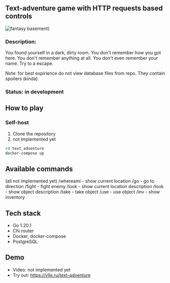 ## Text-adventure game with HTTP requests based controls

![fantasy basement](img/fantasy_basement.jpeg)) 

### Description:

You found yourself in a dark, dirty room. You don't remember how you got here. You don't remember anything at all. You don't even remember your name. Try to a escape.

Note: for best expirience do not view database files from repo. They contain spoilers (kinda).

### Status: in development

## How to play

### Self-host
1. Clone the repository
2. not implemented yet
```bash
cd text_adventure
docker-compose up
```

## Available commands
(all not implemented yet)
/whereami - show current location
/go <direction> - go to direction
/fight <enemy> - fight enemy
/look - show current location description
/look <object> - show object description
/take <object> - take object
/use <object> - use object
/inv - show inventory

## Tech stack
- Go 1.20.1
- Chi router
- Docker, docker-compose
- PostgreSQL

## Demo 
- Video: not implemented yet
- Try out: https://vlle.ru/text-adventure
